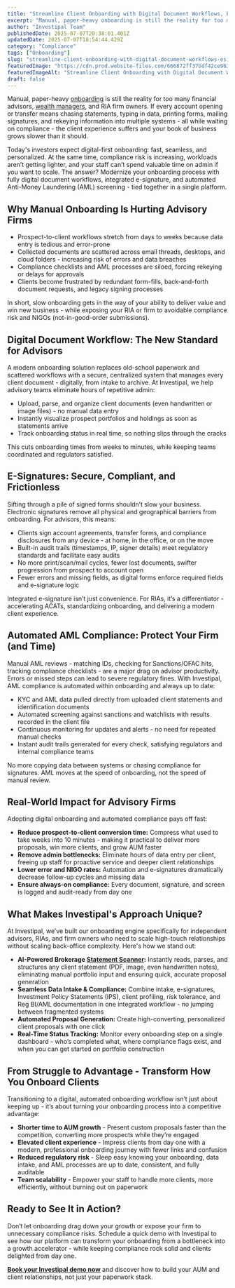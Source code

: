```yaml
---
title: "Streamline Client Onboarding with Digital Document Workflows, E-Signatures & Automated AML Compliance"
excerpt: "Manual, paper-heavy onboarding is still the reality for too many financial advisors, wealth managers , and RIA firm owners."
author: "Investipal Team"
publishedDate: 2025-07-07T20:38:01.401Z
updatedDate: 2025-07-07T18:54:44.429Z
category: "Compliance"
tags: ["Onboarding"]
slug: "streamline-client-onboarding-with-digital-document-workflows-esignatures-automated-aml-compliance"
featuredImage: "https://cdn.prod.website-files.com/666872ff37bdf42ce9637d77/686c17dbbf8b221abca87965_Personalization%20at%20Scale%20The%20Next%20Frontier%20in%20Wealth%20Management%20(16).png"
featuredImageAlt: "Streamline Client Onboarding with Digital Document Workflows, E-Signatures & Automated AML Compliance"
draft: false
---
```

<p id="">Manual, paper-heavy <a href="/blog/onboarding">onboarding</a> is still the reality for too many financial advisors, <a href="/segments/wealth-managers">wealth managers</a>, and RIA firm owners. If every account opening or transfer means chasing statements, typing in data, printing forms, mailing signatures, and rekeying information into multiple systems - all while waiting on compliance - the client experience suffers and your book of business grows slower than it should.</p><p id="">Today's investors expect digital-first onboarding: fast, seamless, and personalized. At the same time, compliance risk is increasing, workloads aren’t getting lighter, and your staff can’t spend valuable time on admin if you want to scale. The answer? Modernize your onboarding process with fully digital document workflows, integrated e-signature, and automated Anti-Money Laundering (AML) screening - tied together in a single platform.</p><h2 id="">Why Manual Onboarding Is Hurting Advisory Firms</h2><ul id=""><li id="">Prospect-to-client workflows stretch from days to weeks because data entry is tedious and error-prone</li><li id="">Collected documents are scattered across email threads, desktops, and cloud folders - increasing risk of errors and data breaches</li><li id="">Compliance checklists and AML processes are siloed, forcing rekeying or delays for approvals</li><li id="">Clients become frustrated by redundant form-fills, back-and-forth document requests, and legacy signing processes</li></ul><p id="">In short, slow onboarding gets in the way of your ability to deliver value and win new business - while exposing your RIA or firm to avoidable compliance risk and NIGOs (not-in-good-order submissions).</p><h2 id="">Digital Document Workflow: The New Standard for Advisors</h2><p id="">A modern onboarding solution replaces old-school paperwork and scattered workflows with a secure, centralized system that manages every client document - digitally, from intake to archive. At Investipal, we help advisory teams eliminate hours of repetitive admin:</p><ul id=""><li id="">Upload, parse, and organize client documents (even handwritten or image files) - no manual data entry</li><li id="">Instantly visualize prospect portfolios and holdings as soon as statements arrive</li><li id="">Track onboarding status in real time, so nothing slips through the cracks</li></ul><p id="">This cuts onboarding times from weeks to minutes, while keeping teams coordinated and regulators satisfied.</p><h2 id="">E-Signatures: Secure, Compliant, and Frictionless</h2><p id="">Sifting through a pile of signed forms shouldn’t slow your business. Electronic signatures remove all physical and geographical barriers from onboarding. For advisors, this means:</p><ul id=""><li id="">Clients sign account agreements, transfer forms, and compliance disclosures from any device - at home, in the office, or on the move</li><li id="">Built-in audit trails (timestamps, IP, signer details) meet regulatory standards and facilitate easy audits</li><li id="">No more print/scan/mail cycles, fewer lost documents, swifter progression from prospect to account open</li><li id="">Fewer errors and missing fields, as digital forms enforce required fields and e-signature logic</li></ul><p id="">Integrated e-signature isn’t just convenience. For RIAs, it’s a differentiator - accelerating ACATs, standardizing onboarding, and delivering a modern client experience.</p><h2 id="">Automated AML Compliance: Protect Your Firm (and Time)</h2><p id="">Manual AML reviews - matching IDs, checking for Sanctions/OFAC hits, tracking compliance checklists - are a major drag on advisor productivity. Errors or missed steps can lead to severe regulatory fines. With Investipal, AML compliance is automated within onboarding and always up to date:</p><ul id=""><li id="">KYC and AML data pulled directly from uploaded client statements and identification documents</li><li id="">Automated screening against sanctions and watchlists with results recorded in the client file</li><li id="">Continuous monitoring for updates and alerts - no need for repeated manual checks</li><li id="">Instant audit trails generated for every check, satisfying regulators and internal compliance teams</li></ul><p id="">No more copying data between systems or chasing compliance for signatures. AML moves at the speed of onboarding, not the speed of manual review.</p><h2 id="">Real-World Impact for Advisory Firms</h2><p id="">Adopting digital onboarding and automated compliance pays off fast:</p><ul id=""><li id=""><strong id="">Reduce prospect-to-client conversion time:</strong> Compress what used to take weeks into 10 minutes - making it practical to deliver more proposals, win more clients, and grow AUM faster</li><li id=""><strong id="">Remove admin bottlenecks:</strong> Eliminate hours of data entry per client, freeing up staff for proactive service and deeper client relationships</li><li id=""><strong id="">Lower error and NIGO rates:</strong> Automation and e-signatures dramatically decrease follow-up cycles and missing data</li><li id=""><strong id="">Ensure always-on compliance:</strong> Every document, signature, and screen is logged and audit-ready from day one</li></ul><h2 id="">What Makes Investipal's Approach Unique?</h2><p id="">At Investipal, we’ve built our onboarding engine specifically for independent advisors, RIAs, and firm owners who need to scale high-touch relationships without scaling back-office complexity. Here's how we stand out:</p><ul id=""><li id=""><strong id="">AI-Powered Brokerage <a href="/features/automated-statement-scanner">Statement Scanner</a>:</strong> Instantly reads, parses, and structures any client statement (PDF, image, even handwritten notes), eliminating manual portfolio input and ensuring quick, accurate proposal generation</li><li id=""><strong id="">Seamless Data Intake & Compliance:</strong> Combine intake, e-signatures, Investment Policy Statements (IPS), client profiling, risk tolerance, and Reg BI/AML documentation in one integrated workflow - no jumping between fragmented systems</li><li id=""><strong id="">Automated Proposal Generation:</strong> Create high-converting, personalized client proposals with one click</li><li id=""><strong id="">Real-Time Status Tracking:</strong> Monitor every onboarding step on a single dashboard - who’s completed what, where compliance flags exist, and when you can get started on portfolio construction</li></ul><h2 id="">From Struggle to Advantage - Transform How You Onboard Clients</h2><p id="">Transitioning to a digital, automated onboarding workflow isn’t just about keeping up - it’s about turning your onboarding process into a competitive advantage:</p><ul id=""><li id=""><strong id="">Shorter time to AUM growth</strong>&nbsp;- Present custom proposals faster than the competition, converting more prospects while they’re engaged</li><li id=""><strong id="">Elevated client experience</strong>&nbsp;- Impress clients from day one with a modern, professional onboarding journey with fewer links and confusion</li><li id=""><strong id="">Reduced regulatory risk</strong>&nbsp;- Sleep easy knowing your onboarding, data intake, and AML processes are up to date, consistent, and fully auditable</li><li id=""><strong id="">Team scalability</strong>&nbsp;- Empower your staff to handle more clients, more efficiently, without burning out on paperwork</li></ul><h2 id="">Ready to See It in Action?</h2><p id="">Don’t let onboarding drag down your growth or expose your firm to unnecessary compliance risks. Schedule a quick demo with Investipal to see how our platform can transform your onboarding from a bottleneck into a growth accelerator - while keeping compliance rock solid and clients delighted from day one.</p><p id=""><a href="/book-a-demo" target="_blank"><strong id="">Book your Investipal demo now</strong></a> and discover how to build your AUM and client relationships, not just your paperwork stack.</p>